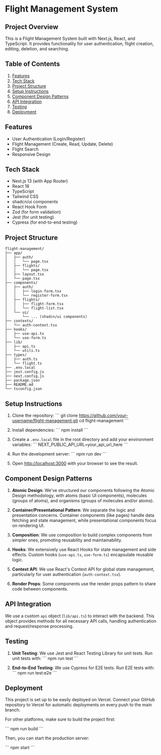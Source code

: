# Flight Management System

## Project Overview

This is a Flight Management System built with Next.js, React, and TypeScript. It provides functionality for user authentication, flight creation, editing, deletion, and searching.

## Table of Contents

1. [Features](#features)
2. [Tech Stack](#tech-stack)
3. [Project Structure](#project-structure)
4. [Setup Instructions](#setup-instructions)
5. [Component Design Patterns](#component-design-patterns)
6. [API Integration](#api-integration)
7. [Testing](#testing)
8. [Deployment](#deployment)

## Features

- User Authentication (Login/Register)
- Flight Management (Create, Read, Update, Delete)
- Flight Search
- Responsive Design

## Tech Stack

- Next.js 13 (with App Router)
- React 18
- TypeScript
- Tailwind CSS
- shadcn/ui components
- React Hook Form
- Zod (for form validation)
- Jest (for unit testing)
- Cypress (for end-to-end testing)

## Project Structure

```plaintext
flight-management/
├── app/
│   ├── auth/
│   │   └── page.tsx
│   ├── flights/
│   │   └── page.tsx
│   ├── layout.tsx
│   └── page.tsx
├── components/
│   ├── auth/
│   │   ├── login-form.tsx
│   │   └── register-form.tsx
│   ├── flights/
│   │   ├── flight-form.tsx
│   │   └── flight-list.tsx
│   └── ui/
│       └── ... (shadcn/ui components)
├── contexts/
│   └── auth-context.tsx
├── hooks/
│   ├── use-api.ts
│   └── use-form.ts
├── lib/
│   ├── api.ts
│   └── utils.ts
├── types/
│   ├── auth.ts
│   └── flight.ts
├── .env.local
├── jest.config.js
├── next.config.js
├── package.json
├── README.md
└── tsconfig.json
```

## Setup Instructions

1. Clone the repository:
   \`\`\`
   git clone https://github.com/your-username/flight-management.git
   cd flight-management
   \`\`\`

2. Install dependencies:
   \`\`\`
   npm install
   \`\`\`

3. Create a `.env.local` file in the root directory and add your environment variables:
   \`\`\`
   NEXT_PUBLIC_API_URL=your_api_url_here
   \`\`\`

4. Run the development server:
   \`\`\`
   npm run dev
   \`\`\`

5. Open [http://localhost:3000](http://localhost:3000) with your browser to see the result.

## Component Design Patterns

1. **Atomic Design**: We've structured our components following the Atomic Design methodology, with atoms (basic UI components), molecules (groups of atoms), and organisms (groups of molecules and/or atoms).

2. **Container/Presentational Pattern**: We separate the logic and presentation concerns. Container components (like pages) handle data fetching and state management, while presentational components focus on rendering UI.

3. **Composition**: We use composition to build complex components from simpler ones, promoting reusability and maintainability.

4. **Hooks**: We extensively use React Hooks for state management and side effects. Custom hooks (`use-api.ts`, `use-form.ts`) encapsulate reusable logic.

5. **Context API**: We use React's Context API for global state management, particularly for user authentication (`auth-context.tsx`).

6. **Render Props**: Some components use the render props pattern to share code between components.

## API Integration

We use a custom `api` object (`lib/api.ts`) to interact with the backend. This object provides methods for all necessary API calls, handling authentication and request/response processing.

## Testing

1. **Unit Testing**: We use Jest and React Testing Library for unit tests. Run unit tests with:
   \`\`\`
   npm run test
   \`\`\`

2. **End-to-End Testing**: We use Cypress for E2E tests. Run E2E tests with:
   \`\`\`
   npm run test:e2e
   \`\`\`

## Deployment

This project is set up to be easily deployed on Vercel. Connect your GitHub repository to Vercel for automatic deployments on every push to the main branch.

For other platforms, make sure to build the project first:

\`\`\`
npm run build
\`\`\`

Then, you can start the production server:

\`\`\`
npm start
\`\`\`

